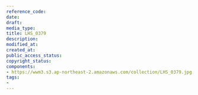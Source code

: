 ```yaml
---
reference_code: 
date: 
draft: 
media_type: 
title: LHS_0379
description: 
modified_at: 
created_at: 
public_access_status: 
copyright_status: 
components:
- https://wwm3.s3.ap-northeast-2.amazonaws.com/collection/LHS_0379.jpg
tags:
- 
---
```

